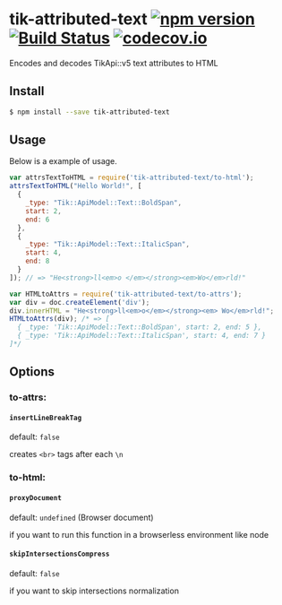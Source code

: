 # tik-attributed-text [![npm version](https://badge.fury.io/js/tik-attributed-text.svg)](https://www.npmjs.com/package/tik-attributed-text) [![Build Status](https://travis-ci.org/Tickaroo/tik-attributed-text.svg?branch=master)](https://travis-ci.org/Tickaroo/tik-attributed-text) [![codecov.io](https://codecov.io/github/Tickaroo/tik-attributed-text/coverage.svg?branch=master)](https://codecov.io/github/Tickaroo/tik-attributed-text?branch=master)

Encodes and decodes TikApi::v5 text attributes to HTML

## Install

```bash
$ npm install --save tik-attributed-text
```

## Usage

Below is a example of usage.

```javascript
var attrsTextToHTML = require('tik-attributed-text/to-html');
attrsTextToHTML("Hello World!", [
  {
    _type: "Tik::ApiModel::Text::BoldSpan",
    start: 2,
    end: 6
  },
  {
    _type: "Tik::ApiModel::Text::ItalicSpan",
    start: 4,
    end: 8
  }
]); // => "He<strong>ll<em>o </em></strong><em>Wo</em>rld!"
```

```javascript
var HTMLtoAttrs = require('tik-attributed-text/to-attrs');
var div = doc.createElement('div');
div.innerHTML = "He<strong>ll<em>o</em></strong><em> Wo</em>rld!";
HTMLtoAttrs(div); /* => [
  { _type: 'Tik::ApiModel::Text::BoldSpan', start: 2, end: 5 },
  { _type: 'Tik::ApiModel::Text::ItalicSpan', start: 4, end: 7 }
]*/
```

## Options

### to-attrs:

#### `insertLineBreakTag`

default: `false`

creates `<br>` tags after each `\n`


### to-html:

#### `proxyDocument`

default: `undefined` (Browser document)

if you want to run this function in a browserless environment like node

#### `skipIntersectionsCompress`

default: `false`

if you want to skip intersections normalization
